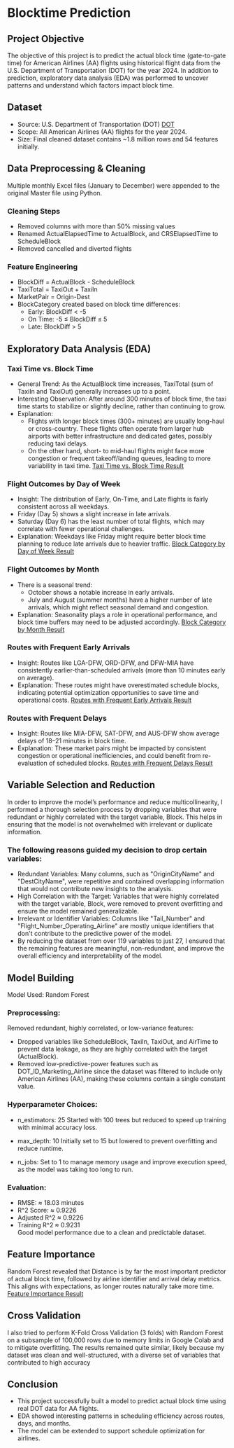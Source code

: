 # Blocktime Prediction


## Project Objective
The objective of this project is to predict the actual block time (gate-to-gate time) for American Airlines (AA) flights using historical flight data from the U.S. Department of Transportation (DOT) for the year 2024. In addition to prediction, exploratory data analysis (EDA) was performed to uncover patterns and understand which factors impact block time.

## Dataset
-	Source: U.S. Department of Transportation (DOT) [DOT](https://www.transtats.bts.gov/DL_SelectFields.aspx?gnoyr_VQ=FGK&QO_fu146_anzr=b0-gvzr)
-	Scope: All American Airlines (AA) flights for the year 2024.
-	Size: Final cleaned dataset contains ~1.8 million rows and 54 features initially.

## Data Preprocessing & Cleaning
Multiple monthly Excel files (January to December) were appended to the original Master file using Python.

### Cleaning Steps
-	Removed columns with more than 50% missing values
-	Renamed ActualElapsedTime to ActualBlock, and CRSElapsedTime to ScheduleBlock
-	Removed cancelled and diverted flights
### Feature Engineering
-	BlockDiff = ActualBlock - ScheduleBlock
-	TaxiTotal = TaxiOut + TaxiIn
-	MarketPair = Origin-Dest
-	BlockCategory created based on block time differences:
    - Early: BlockDiff < -5
    -	On Time: -5 ≤ BlockDiff ≤ 5
    -	Late: BlockDiff > 5

## Exploratory Data Analysis (EDA)
### Taxi Time vs. Block Time
-  General Trend: As the ActualBlock time increases, TaxiTotal (sum of TaxiIn and TaxiOut) generally increases up to a point.
-  Interesting Observation: After around 300 minutes of block time, the taxi time starts to stabilize or slightly decline, rather than continuing to grow.
- Explanation:
   - Flights with longer block times (300+ minutes) are usually long-haul or cross-country. These flights often operate from larger hub airports with better infrastructure and dedicated gates, possibly reducing taxi delays.
    - On the other hand, short- to mid-haul flights might face more congestion or frequent takeoff/landing queues, leading to more variability in taxi time.
[Taxi Time vs. Block Time Result ](https://drive.google.com/file/d/1FHCcMRB0cTVeXvtiVVeth2kBoApnod5k/view?usp=sharing) 

### Flight Outcomes by Day of Week
- Insight: The distribution of Early, On-Time, and Late flights is fairly consistent across all weekdays.
-	Friday (Day 5) shows a slight increase in late arrivals.
-	Saturday (Day 6) has the least number of total flights, which may correlate with fewer operational challenges.
- Explanation: Weekdays like Friday might require better block time planning to reduce late arrivals due to heavier traffic.
[Block Category by Day of Week Result ](https://drive.google.com/file/d/1OUYErKozlyNr4T2yXKEIPri2KlGVUfWJ/view?usp=sharing) 

### Flight Outcomes by Month
- There is a seasonal trend:
    -	October shows a notable increase in early arrivals.
    -	July and August (summer months) have a higher number of late arrivals, which might reflect seasonal demand and congestion.
- Explanation: Seasonality plays a role in operational performance, and block time buffers may need to be adjusted accordingly.
[Block Category by Month Result ](https://drive.google.com/file/d/1PkBrk-QydlrN8rMx8DeyzAJ9X3RKXxaq/view?usp=sharing) 

### Routes with Frequent Early Arrivals
- Insight: Routes like LGA-DFW, ORD-DFW, and DFW-MIA have consistently earlier-than-scheduled arrivals (more than 10 minutes early on average).
- Explanation: These routes might have overestimated schedule blocks, indicating potential optimization opportunities to save time and operational costs.
[Routes with Frequent Early Arrivals Result ](https://drive.google.com/file/d/14XDIjTVsgwnorsSFu-N-3nYwVB9z5ylC/view?usp=sharing) 

### Routes with Frequent Delays
- Insight: Routes like MIA-DFW, SAT-DFW, and AUS-DFW show average delays of 18–21 minutes in block time.
- Explanation: These market pairs might be impacted by consistent congestion or operational inefficiencies, and could benefit from re-evaluation of scheduled blocks.
[Routes with Frequent Delays Result ](https://drive.google.com/file/d/1JotptBl_O--GAUxh5HktJ_LReupoS9k8/view?usp=sharing) 

## Variable Selection and Reduction
In order to improve the model’s performance and reduce multicollinearity, I performed a thorough selection process by dropping variables that were redundant or highly correlated with the target variable, Block. This helps in ensuring that the model is not overwhelmed with irrelevant or duplicate information.

### The following reasons guided my decision to drop certain variables:
- Redundant Variables: Many columns, such as "OriginCityName" and "DestCityName", were repetitive and contained overlapping information that would not contribute new insights to the analysis.
- High Correlation with the Target: Variables that were highly correlated with the target variable, Block, were removed to prevent overfitting and ensure the model remained generalizable.
- Irrelevant or Identifier Variables: Columns like "Tail_Number" and "Flight_Number_Operating_Airline" are mostly unique identifiers that don't contribute to the predictive power of the model.
- By reducing the dataset from over 119 variables to just 27, I ensured that the remaining features are meaningful, non-redundant, and improve the overall efficiency and interpretability of the model.

## Model Building
Model Used: Random Forest

### Preprocessing:
Removed redundant, highly correlated, or low-variance features:
-	Dropped variables like ScheduleBlock, TaxiIn, TaxiOut, and AirTime to prevent data leakage, as they are highly correlated with the target (ActualBlock).
-	Removed low-predictive-power features such as DOT_ID_Marketing_Airline since the dataset was filtered to include only American Airlines (AA), making these columns contain a single constant value.

### Hyperparameter Choices:

- n_estimators: 25
Started with 100 trees but reduced to speed up training with minimal accuracy loss.

- max_depth: 10
Initially set to 15 but lowered to prevent overfitting and reduce runtime.

- n_jobs:
Set to 1 to manage memory usage and improve execution speed, as the model was taking too long to run.



### Evaluation:
- RMSE: ≈ 18.03 minutes
- R^2 Score: ≈ 0.9226
- Adjusted R^2 ≈ 0.9226
- Training R^2 ≈ 0.9231  
Good model performance due to a clean and predictable dataset.

## Feature Importance
Random Forest revealed that Distance is by far the most important predictor of actual block time, followed by airline identifier and arrival delay metrics. This aligns with expectations, as longer routes naturally take more time.
[Feature Importance Result](https://drive.google.com/file/d/1n9812YBJE-3duLaAQE_bivLLtcaXZVL-/view?usp=sharing) 

## Cross Validation
I also tried to perform K-Fold Cross Validation (3 folds) with Random Forest on a subsample of 100,000 rows due to memory limits in Google Colab and to mitigate overfitting. The results remained quite similar, likely because my dataset was clean and well-structured, with a diverse set of variables that contributed to high accuracy

## Conclusion
-	This project successfully built a model to predict actual block time using real DOT data for AA flights.
-	EDA showed interesting patterns in scheduling efficiency across routes, days, and months.
-	The model can be extended to support schedule optimization for airlines.
